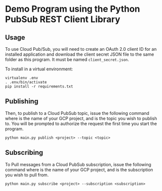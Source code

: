 # Demo Program using the Python PubSub REST Client Library

## Usage
To use Cloud Pub/Sub, you will need to create an OAuth 2.0 client ID for an
installed application and download the client secret JSON file to the same
folder as this program. It must be named `client_secret.json`.

To install in a virtual environment:
```
virtualenv .env
. .env/bin/activate
pip install -r requirements.txt
```

## Publishing
Then, to publish to a Cloud PubSub topic, issue the following command where
**<project>** is the name of your GCP project, and **<topic>** is the topic
you wish to publish to. You will be prompted to authorize the request the
first time you start the program.

`python main.py publish <project> --topic <topic>`

## Subscribing
To Pull messages from a Cloud PubSub subscription, issue the following command
where **<project>** is the name of your GCP project, and **<subscription>** is
the subscription you wish to pull from.

`python main.py subscribe <project> --subscription <subscription>`